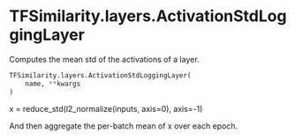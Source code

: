 # TFSimilarity.layers.ActivationStdLoggingLayer





Computes the mean std of the activations of a layer.

```python
TFSimilarity.layers.ActivationStdLoggingLayer(
    name, **kwargs
)
```



<!-- Placeholder for "Used in" -->

x = reduce_std(l2_normalize(inputs, axis=0), axis=-1)

And then aggregate the per-batch mean of x over each epoch.

